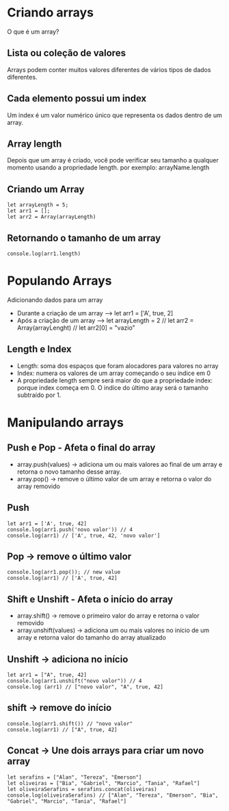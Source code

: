 # Criando arrays

O que é um array?

## Lista ou coleção de valores
Arrays podem conter muitos valores diferentes de vários tipos de dados diferentes.

## Cada elemento possui um index
Um index é um valor numérico único que representa os dados dentro de um array.

## Array length
Depois que um array é criado, você pode verificar seu tamanho a qualquer momento usando a propriedade length. por exemplo: arrayName.length

## Criando um Array
    let arrayLength = 5;
    let arr1 = [];
    let arr2 = Array(arrayLength)

## Retornando o tamanho de um array
    console.log(arr1.length)


# Populando Arrays
Adicionando dados para um array
* Durante a criação de um array --> let arr1 = ['A', true, 2]
* Após a criação de um array --> let arrayLength = 2 // let arr2 = Array(arrayLenght) // let arr2[0] = "vazio"


## Length e Index
* Length: soma dos espaços que foram alocadores para valores no array
* Index: numera os valores de um array começando o seu índice em 0
* A propriedade length sempre será maior do que a propriedade index: porque index começa em 0. O indíce do último aray será o tamanho subtraído por 1.

# Manipulando arrays 

## Push e Pop - Afeta o final do array
* array.push(values) -> adiciona um ou mais valores ao final de um array e retorna o novo tamanho desse array.
* array.pop() -> remove o último valor de um array e retorna o valor do array removido

## Push
    let arr1 = ['A', true, 42]
    console.log(arr1.push('novo valor')) // 4
    console.log(arr1) // ['A', true, 42, 'novo valor']
    
## Pop -> remove o último valor 
    console.log(arr1.pop()); // new value
    console.log(arr1) // ['A', true, 42]

## Shift e Unshift - Afeta o início do array
* array.shift() -> remove o primeiro valor do array e retorna o valor removido
* array.unshift(values) -> adiciona um ou mais valores no início de um array e retorna valor do tamanho do array atualizado

## Unshift -> adiciona no início
    let arr1 = ["A", true, 42]
    console.log(arr1.unshift("novo valor")) // 4
    console.log (arr1) // ["novo valor", "A", true, 42]

## shift -> remove do início
    console.log(arr1.shift()) // "novo valor"
    console.log(arr1) // ["A", true, 42]

    
## Concat -> Une dois arrays para criar um novo array
    let serafins = ["Alan", "Tereza", "Emerson"]
    let oliveiras = ["Bia", "Gabriel", "Marcio", "Tania", "Rafael"]
    let oliveiraSerafins = serafins.concat(oliveiras)
    console.log(oliveiraSerafins) // ["Alan", "Tereza", "Emerson", "Bia", "Gabriel", "Marcio", "Tania", "Rafael"]
    

